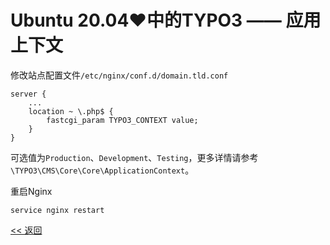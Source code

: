 # Ubuntu 20.04♥中的TYPO3 —— 应用上下文

修改站点配置文件`/etc/nginx/conf.d/domain.tld.conf`

    server {
        ...
        location ~ \.php$ {
            fastcgi_param TYPO3_CONTEXT value;
        }
    }

可选值为`Production`、`Development`、`Testing`，更多详情请参考`\TYPO3\CMS\Core\Core\ApplicationContext`。

重启Nginx

    service nginx restart

[<< 返回](README.md)